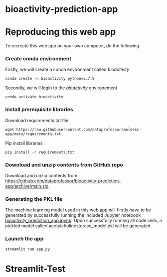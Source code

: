 # bioactivity-prediction-app

# Reproducing this web app
To recreate this web app on your own computer, do the following.

### Create conda environment
Firstly, we will create a conda environment called *bioactivity*
```
conda create -n bioactivity python=3.7.9
```
Secondly, we will login to the *bioactivity* environement
```
conda activate bioactivity
```
### Install prerequisite libraries

Download requirements.txt file

```
wget https://raw.githubusercontent.com/dataprofessor/moldesc-app/main/requirements.txt

```

Pip install libraries
```
pip install -r requirements.txt
```

###  Download and unzip contents from GitHub repo

Download and unzip contents from https://github.com/dataprofessor/bioactivity-prediction-app/archive/main.zip

### Generating the PKL file

The machine learning model used in this web app will firstly have to be generated by successfully running the included Jupyter notebook [bioactivity_prediction_app.ipynb](https://github.com/dataprofessor/bioactivity-prediction-app/blob/main/bioactivity_prediction_app.ipynb). Upon successfully running all code cells, a pickled model called acetylcholinesterase_model.pkl will be generated.

###  Launch the app

```
streamlit run app.py
```
# Streamlit-Test

